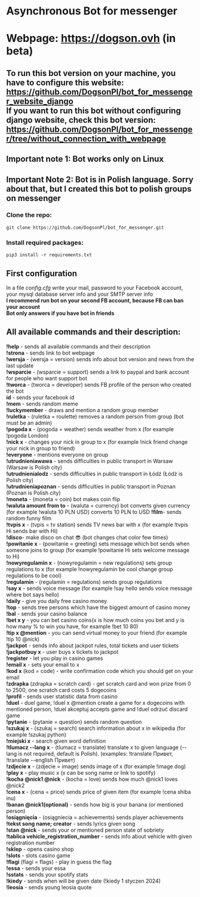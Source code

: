 # Asynchronous Bot for messenger

# Webpage: https://dogson.ovh (in beta)

## To run this bot version on your machine, you have to configure this website:  https://github.com/DogsonPl/bot_for_messenger_website_django <br> If you want to run this bot without configuring django website, check this bot version: https://github.com/DogsonPl/bot_for_messenger/tree/without_connection_with_webpage  

## Important note 1: Bot works only on Linux 
## Important Note 2: Bot is in Polish language. Sorry about that, but I created this bot to polish groups on messenger
### Clone the repo:
   ```
   git clone https://github.com/DogsonPl/bot_for_messenger.git
   ```
### Install required packages:
   ```
   pip3 install -r requirements.txt
   ```
## First configuration
In a file _config.cfg_ write your mail, password to your Facebook account, your mysql database server info and your SMTP server info\
**I recommend run bot on your second FB account, because FB can ban your account\
Bot only answers if you have bot in friends**


## All available commands and their description:
**!help** - sends all available commands and their description\
**!strona** - sends link to bot webpage\
**!wersja** - (wersja = version) sends info about bot version and news from the last update\
**!wsparcie** - (wsparcie = support) sends a link to paypal and bank account for people who want support bot\
**!tworca** - (tworca = developer) sends FB profile of the person who created the bot\
**id** - sends your facebook id\
**!mem** - sends random meme\
**!luckymember** - draws and mention a random group member\
**!ruletka** - (ruletka = roulette) removes a random person from group (bot must be an admin)\
**!pogoda x** - (pogoda = weather) sends weather from x (for example !pogoda London)\
**!nick x** - changes your nick in group to x (for example !nick friend change your nick in group to friend)\
**!everyone** - mentions everyone on group\
**!utrudnieniawawa** - sends difficulties in public transport in Warsaw (Warsaw is Polish city)\
**!utrudnienialodz** - sends difficulties in public transport in Łódź (Łódź is Polish city)\
**!utrudnieniapoznan** - sends difficulties in public transport in Poznan (Poznan is Polish city)\
**!moneta** - (moneta = coin) bot makes coin flip\
**!waluta amount from to** - (waluta = currency) bot converts given currency (for example !waluta 10 PLN USD) converts 10 PLN to USD
**!film**- sends random funny film\
**!tvpis x** - (tvpis = tv station) sends TV news bar with x (for example !tvpis Hi sends bar with Hi)\
**!disco**- make disco on chat 😎 (bot changes chat color few times)\
**!powitanie x** - (powitanie = greeting) sets message which bot sends when someone joins to group (for example !powitanie Hi sets welcome message to Hi)\
**!nowyregulamin x** - (nowyregulamin = new regulations) sets group regulations to x (for example !nowyregulamin be cool change group regulations to be cool)\
**!regulamin** - (regulamin = regulations) sends group regulations\
**!say x** - sends voice message (for example !say hello sends voice message where bot says hello)\
**!daily** - give you daily free casino money\
**!top** - sends tree persons which have the biggest amount of casino money\
**!bal** - sends your casino balance\
**!bet x y** - you can bet casino coins(x is how much coins you bet and y is how many % to win you have, for example !bet 10 80)\
**!tip x @mention** - you can send virtual money to your friend (for example !tip 10 @nick)\
**!jackpot** - sends info about jackpot rules, total tickets and user tickets\
**!jackpotbuy x** - user buys x tickets to jackpot\
**!register** - let you play in casino games\
**!email x** - sets your email to x\
**!kod x** (kod = code) - write confirmation code which you should get on your email\
**!zdrapka** (zdrapka = scratch card) - get scratch card and won prize from 0 to 2500, one scratch card costs 5 dogecoins\
**!profil** - sends user statistic data from casino\
**!duel** - duel game, !duel x @mention create a game for x dogecoins with mentioned person, !duel akceptuj accepts game and !duel odrzuć discard game\
**!pytanie** - (pytanie = question) sends random question\
**!szukaj x** - (szukaj = search) search information about x in wikipedia (for example !szukaj python)\
**!miejski x** - search given word definition\
**!tlumacz --lang x** - (tlumacz = translate) translate x to given language (--lang is not required, default is Polish). (examples: !translate Привет, !translate --english Привет)\
**!zdjecie x** - (zdjecie = image) sends image of x (for example !image dog)  
**!play x** - play music x (x can be song name or link to spotify) \
**!kocha @nick1 @nick** - (kocha = love) sends how much @nick1 loves @nick2 \
**!cena x** - (cena = price) sends price of given item (for example !cena shiba inu) \
**!banan @nick1(optional)** - sends how big is your banana (or mentioned person) \
**!osiągnięcia** - (osiągniecia = achievements) sends player achievements \
**!tekst song name; creator** - sends lyrics given song \
**!stan @nick** - sends your or mentioned person state of sobriety \
**!tablica vehicle_registration_number** - sends info about vehicle with given registration number \
**!sklep** - opens casino shop \
**!slots** - slots casino game \
**!flagi** (flagi = flags) - play in guess the flag \
**!essa** - sends your essa \
**!sstats** - sends your spotify stats \
**!kiedy** - sends when will be given date (!kiedy 1 styczen 2024) \
**!leosia** - sends young leosia quote
